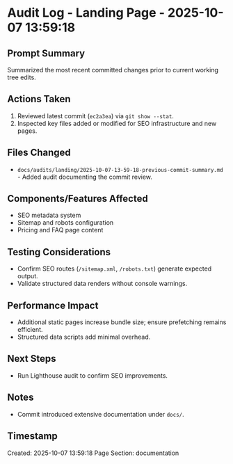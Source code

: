 # Audit Log - Landing Page - 2025-10-07 13:59:18

## Prompt Summary
Summarized the most recent committed changes prior to current working tree edits.

## Actions Taken
1. Reviewed latest commit (`ec2a3ea`) via `git show --stat`.
2. Inspected key files added or modified for SEO infrastructure and new pages.

## Files Changed
- `docs/audits/landing/2025-10-07-13-59-18-previous-commit-summary.md` - Added audit documenting the commit review.

## Components/Features Affected
- SEO metadata system
- Sitemap and robots configuration
- Pricing and FAQ page content

## Testing Considerations
- Confirm SEO routes (`/sitemap.xml`, `/robots.txt`) generate expected output.
- Validate structured data renders without console warnings.

## Performance Impact
- Additional static pages increase bundle size; ensure prefetching remains efficient.
- Structured data scripts add minimal overhead.

## Next Steps
- Run Lighthouse audit to confirm SEO improvements.

## Notes
- Commit introduced extensive documentation under `docs/`.

## Timestamp
Created: 2025-10-07 13:59:18
Page Section: documentation
